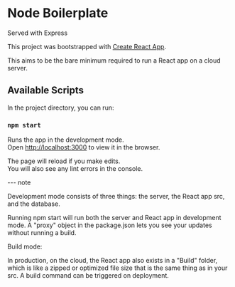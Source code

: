 # Node Boilerplate

Served with Express 

This project was bootstrapped with [Create React App](https://github.com/facebook/create-react-app).

This aims to be the bare minimum required to run a React app on a cloud server.

## Available Scripts

In the project directory, you can run:

### `npm start`

Runs the app in the development mode.\
Open [http://localhost:3000](http://localhost:3000) to view it in the browser.

The page will reload if you make edits.\
You will also see any lint errors in the console.

--- note

Development mode consists of three things:  the server, the React app src, and the database.  

Running npm start will run both the server and React app in development mode.
A "proxy" object in the package.json lets you see your updates without running a build.


Build mode: 

In production, on the cloud, the React app also exists in a "Build" folder, which is like a zipped
or optimized file size that is the same thing as in your src.  A build command can be triggered on deployment.